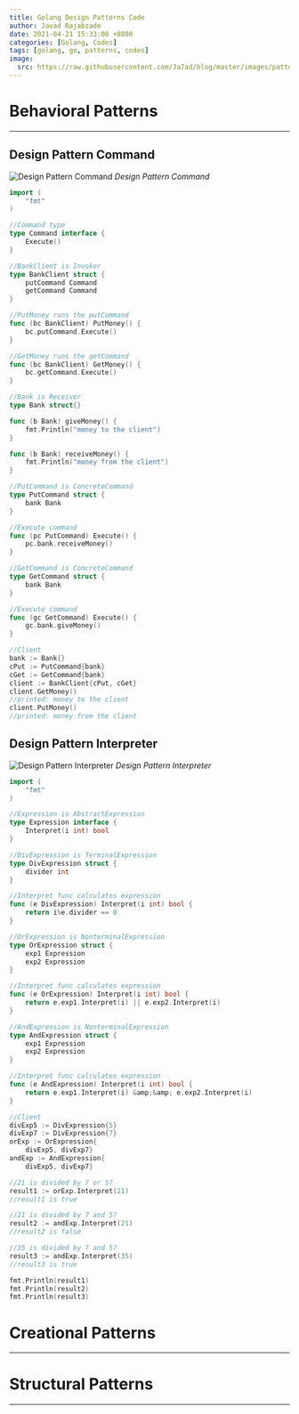 ```yaml
---
title: Golang Design Patterns Code
author: Javad Rajabzade
date: 2021-04-21 15:33:00 +0800
categories: [Golang, Codes]
tags: [golang, go, patterns, codes]
image:
  src: https://raw.githubusercontent.com/Ja7ad/blog/master/images/patterns/design-patterns.png
---
```


# Behavioral Patterns
---

## Design Pattern Command

![Design Pattern Command](https://raw.githubusercontent.com/Ja7ad/blog/master/images/patterns/19302.png)
_Design Pattern Command_

```go
import (
    "fmt"
)

//Command type
type Command interface {
    Execute()
}

//BankClient is Invoker
type BankClient struct {
    putCommand Command
    getCommand Command
}

//PutMoney runs the putCommand
func (bc BankClient) PutMoney() {
    bc.putCommand.Execute()
}

//GetMoney runs the getCommand
func (bc BankClient) GetMoney() {
    bc.getCommand.Execute()
}

//Bank is Receiver
type Bank struct{}

func (b Bank) giveMoney() {
    fmt.Println("money to the client")
}

func (b Bank) receiveMoney() {
    fmt.Println("money from the client")
}

//PutCommand is ConcreteCommand
type PutCommand struct {
    bank Bank
}

//Execute command
func (pc PutCommand) Execute() {
    pc.bank.receiveMoney()
}

//GetCommand is ConcreteCommand
type GetCommand struct {
    bank Bank
}

//Execute command
func (gc GetCommand) Execute() {
    gc.bank.giveMoney()
}

//Client
bank := Bank{}
cPut := PutCommand{bank}
cGet := GetCommand{bank}
client := BankClient{cPut, cGet}
client.GetMoney()
//printed: money to the client
client.PutMoney()
//printed: money from the client
```

## Design Pattern Interpreter

![Design Pattern Interpreter](https://raw.githubusercontent.com/Ja7ad/blog/master/images/patterns/19303.png)
_Design Pattern Interpreter_

```go
import (
    "fmt"
)

//Expression is AbstractExpression
type Expression interface {
    Interpret(i int) bool
}

//DivExpression is TerminalExpression
type DivExpression struct {
    divider int
}

//Interpret func calculates expression
func (e DivExpression) Interpret(i int) bool {
    return i%e.divider == 0
}

//OrExpression is NonterminalExpression
type OrExpression struct {
    exp1 Expression
    exp2 Expression
}

//Interpret func calculates expression
func (e OrExpression) Interpret(i int) bool {
    return e.exp1.Interpret(i) || e.exp2.Interpret(i)
}

//AndExpression is NonterminalExpression
type AndExpression struct {
    exp1 Expression
    exp2 Expression
}

//Interpret func calculates expression
func (e AndExpression) Interpret(i int) bool {
    return e.exp1.Interpret(i) &amp;&amp; e.exp2.Interpret(i)
}

//Client
divExp5 := DivExpression{5}
divExp7 := DivExpression{7}
orExp := OrExpression{
    divExp5, divExp7}
andExp := AndExpression{
    divExp5, divExp7}

//21 is divided by 7 or 5?
result1 := orExp.Interpret(21)
//result1 is true

//21 is divided by 7 and 5?
result2 := andExp.Interpret(21)
//result2 is false

//35 is divided by 7 and 5?
result3 := andExp.Interpret(35)
//result3 is true

fmt.Println(result1)
fmt.Println(result2)
fmt.Println(result3)
```

# Creational Patterns
---

# Structural Patterns
---